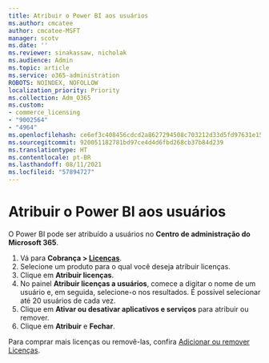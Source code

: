 ```yaml
---
title: Atribuir o Power BI aos usuários
ms.author: cmcatee
author: cmcatee-MSFT
manager: scotv
ms.date: ''
ms.reviewer: sinakassaw, nicholak
ms.audience: Admin
ms.topic: article
ms.service: o365-administration
ROBOTS: NOINDEX, NOFOLLOW
localization_priority: Priority
ms.collection: Adm_O365
ms.custom:
- commerce_licensing
- "9002564"
- "4964"
ms.openlocfilehash: ce6ef3c408456cdcd2a8627294508c703212d33d5fd97631e1529e3f05e91bdc
ms.sourcegitcommit: 920051182781bd97ce4d4d6fbd268cb37b84d239
ms.translationtype: HT
ms.contentlocale: pt-BR
ms.lasthandoff: 08/11/2021
ms.locfileid: "57894727"
---
```

# <a name="assign-power-bi-to-users"></a>Atribuir o Power BI aos usuários

O Power BI pode ser atribuído a usuários no **Centro de administração do Microsoft 365**.  

1. Vá para **Cobrança > [Licenças](https://go.microsoft.com/fwlink/p/?linkid=842264)**.
2. Selecione um produto para o qual você deseja atribuir licenças.
3. Clique em **Atribuir licenças**.
4. No painel **Atribuir licenças a usuários**, comece a digitar o nome de um usuário e, em seguida, selecione-o nos resultados. É possível selecionar até 20 usuários de cada vez.
5. Clique em **Ativar ou desativar aplicativos e serviços** para atribuir ou remover.
6. Clique em **Atribuir** e **Fechar**.

Para comprar mais licenças ou removê-las, confira [Adicionar ou remover Licenças](https://docs.microsoft.com/microsoft-365/commerce/licenses/buy-licenses#buy-or-remove-licenses-for-your-business-subscription).